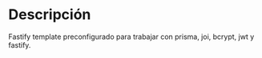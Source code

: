 # Descripción

Fastify template preconfigurado para trabajar con prisma, joi, bcrypt, jwt y fastify.